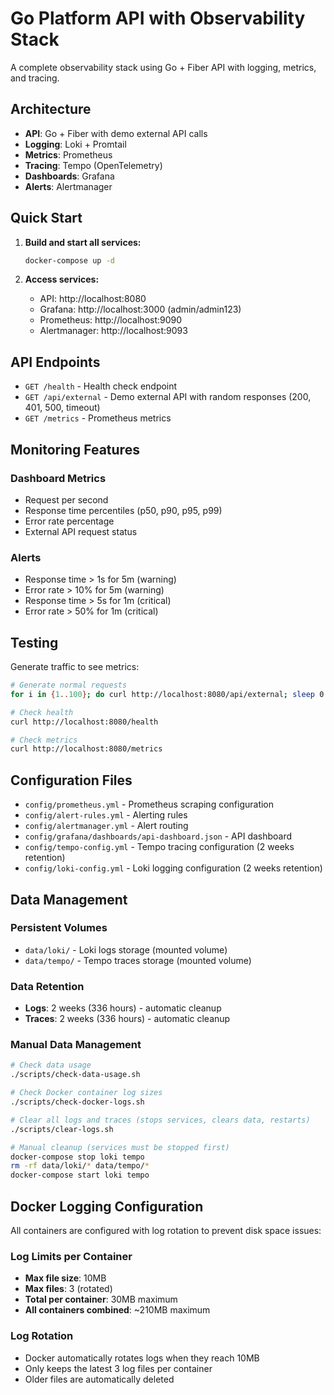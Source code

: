 # Go Platform API with Observability Stack

A complete observability stack using Go + Fiber API with logging, metrics, and tracing.

## Architecture

- **API**: Go + Fiber with demo external API calls
- **Logging**: Loki + Promtail 
- **Metrics**: Prometheus
- **Tracing**: Tempo (OpenTelemetry)
- **Dashboards**: Grafana
- **Alerts**: Alertmanager

## Quick Start

1. **Build and start all services:**
   ```bash
   docker-compose up -d
   ```

2. **Access services:**
   - API: http://localhost:8080
   - Grafana: http://localhost:3000 (admin/admin123)
   - Prometheus: http://localhost:9090
   - Alertmanager: http://localhost:9093

## API Endpoints

- `GET /health` - Health check endpoint
- `GET /api/external` - Demo external API with random responses (200, 401, 500, timeout)
- `GET /metrics` - Prometheus metrics

## Monitoring Features

### Dashboard Metrics
- Request per second
- Response time percentiles (p50, p90, p95, p99)
- Error rate percentage
- External API request status

### Alerts
- Response time > 1s for 5m (warning)
- Error rate > 10% for 5m (warning)
- Response time > 5s for 1m (critical)
- Error rate > 50% for 1m (critical)

## Testing

Generate traffic to see metrics:
```bash
# Generate normal requests
for i in {1..100}; do curl http://localhost:8080/api/external; sleep 0.1; done

# Check health
curl http://localhost:8080/health

# Check metrics
curl http://localhost:8080/metrics
```

## Configuration Files

- `config/prometheus.yml` - Prometheus scraping configuration
- `config/alert-rules.yml` - Alerting rules
- `config/alertmanager.yml` - Alert routing
- `config/grafana/dashboards/api-dashboard.json` - API dashboard
- `config/tempo-config.yml` - Tempo tracing configuration (2 weeks retention)
- `config/loki-config.yml` - Loki logging configuration (2 weeks retention)

## Data Management

### Persistent Volumes
- `data/loki/` - Loki logs storage (mounted volume)
- `data/tempo/` - Tempo traces storage (mounted volume)

### Data Retention
- **Logs**: 2 weeks (336 hours) - automatic cleanup
- **Traces**: 2 weeks (336 hours) - automatic cleanup

### Manual Data Management
```bash
# Check data usage
./scripts/check-data-usage.sh

# Check Docker container log sizes
./scripts/check-docker-logs.sh

# Clear all logs and traces (stops services, clears data, restarts)
./scripts/clear-logs.sh

# Manual cleanup (services must be stopped first)
docker-compose stop loki tempo
rm -rf data/loki/* data/tempo/*
docker-compose start loki tempo
```

## Docker Logging Configuration

All containers are configured with log rotation to prevent disk space issues:

### Log Limits per Container
- **Max file size**: 10MB
- **Max files**: 3 (rotated)
- **Total per container**: 30MB maximum
- **All containers combined**: ~210MB maximum

### Log Rotation
- Docker automatically rotates logs when they reach 10MB
- Only keeps the latest 3 log files per container
- Older files are automatically deleted